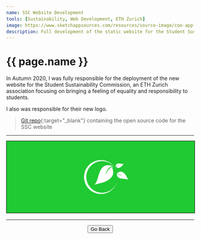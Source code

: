 ```yaml
---
name: SSC Website Development
tools: [Sustainability, Web Development, ETH Zurich]
image: https://www.sketchappsources.com/resources/source-image/coo-app-concept-subgaurav.jpg
description: Full development of the static website for the Student Sustainability Commission at ETH Zurich
---
```


# {{ page.name }}
In Autumn 2020, I was fully responsible for the deployment of the new website for the Student Sustainability Commission, an ETH Zurich association focusing on bringing a feeling of equality and responsibility to students.

I also was responsible for their new logo.

> [Git repo](https://gitlab.com/maximeraafat/ssc){:target="_blank"} containing the open source code for the SSC website


<hr>

<div align="center">
  <a href="https://ssc.ethz.ch" target="_blank">
    <img src="/assets/projects/ssc_logo.svg" alt="deepfake_ppt.pdf" style="border-radius:{{ site.border}}; background-color:white; border:1px solid black">
  </a>
</div>

<hr>
<center>
  <button type="button" class="btn btn-outline-primary" onclick="history.back()">Go Back</button>
</center>
<br>
